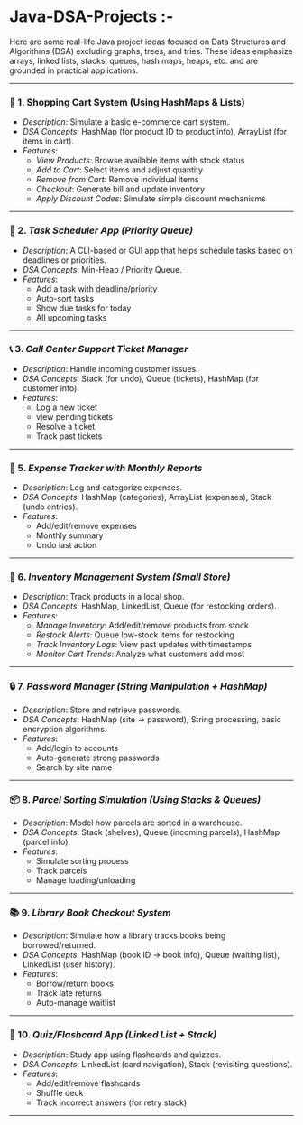 # Java-DSA-Projects :-
Here are some real-life Java project ideas focused on Data Structures and Algorithms (DSA) excluding graphs, trees, and tries. These ideas emphasize arrays, linked lists, stacks, queues, hash maps, heaps, etc. and are grounded in practical applications.

---

### 🛒 1. Shopping Cart System (Using HashMaps & Lists)
- *Description*: Simulate a basic e-commerce cart system.
- *DSA Concepts*: HashMap (for product ID to product info), ArrayList (for items in cart).
- *Features*:
  - *View Products*: Browse available items with stock status
  - *Add to Cart*: Select items and adjust quantity
  - *Remove from Cart*: Remove individual items
  - *Checkout*: Generate bill and update inventory
  - *Apply Discount Codes*: Simulate simple discount mechanisms

---

### 🧾 2. *Task Scheduler App (Priority Queue)*
- *Description*: A CLI-based or GUI app that helps schedule tasks based on deadlines or priorities.
- *DSA Concepts*: Min-Heap / Priority Queue.
- *Features*:
  - Add a task with deadline/priority
  - Auto-sort tasks
  - Show due tasks for today
  - All upcoming tasks

---
### 📞 3. *Call Center Support Ticket Manager*
- *Description*: Handle incoming customer issues.
- *DSA Concepts*: Stack (for undo), Queue (tickets), HashMap (for customer info).
- *Features*:
  - Log a new ticket
  - view pending tickets
  - Resolve a ticket
  - Track past tickets

---

### 🧮 5. *Expense Tracker with Monthly Reports*
- *Description*: Log and categorize expenses.
- *DSA Concepts*: HashMap (categories), ArrayList (expenses), Stack (undo entries).
- *Features*:
  - Add/edit/remove expenses
  - Monthly summary
  - Undo last action

---

### 🎲 6. *Inventory Management System (Small Store)*
- *Description*: Track products in a local shop.
- *DSA Concepts*: HashMap, LinkedList, Queue (for restocking orders).
- *Features*:
  - *Manage Inventory*: Add/edit/remove products from stock
  - *Restock Alerts*: Queue low-stock items for restocking
  - *Track Inventory Logs*: View past updates with timestamps
  - *Monitor Cart Trends*: Analyze what customers add most

---

### 🔒 7. *Password Manager (String Manipulation + HashMap)*
- *Description*: Store and retrieve passwords.
- *DSA Concepts*: HashMap (site → password), String processing, basic encryption algorithms.
- *Features*:
  - Add/login to accounts
  - Auto-generate strong passwords
  - Search by site name

---

### 📦 8. *Parcel Sorting Simulation (Using Stacks & Queues)*
- *Description*: Model how parcels are sorted in a warehouse.
- *DSA Concepts*: Stack (shelves), Queue (incoming parcels), HashMap (parcel info).
- *Features*:
  - Simulate sorting process
  - Track parcels
  - Manage loading/unloading

---

### 📚 9. *Library Book Checkout System*
- *Description*: Simulate how a library tracks books being borrowed/returned.
- *DSA Concepts*: HashMap (book ID → book info), Queue (waiting list), LinkedList (user history).
- *Features*:
  - Borrow/return books
  - Track late returns
  - Auto-manage waitlist

---

### 🧠 10. *Quiz/Flashcard App (Linked List + Stack)*
- *Description*: Study app using flashcards and quizzes.
- *DSA Concepts*: LinkedList (card navigation), Stack (revisiting questions).
- *Features*:
  - Add/edit/remove flashcards
  - Shuffle deck
  - Track incorrect answers (for retry stack)

---
